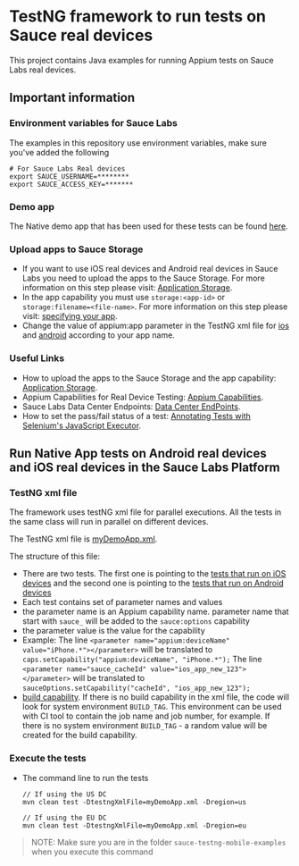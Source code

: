 # TestNG framework to run tests on Sauce real devices
This project contains Java examples for running Appium tests on Sauce Labs real devices.

## Important information
### Environment variables for Sauce Labs
The examples in this repository use environment variables, make sure you've added the following

    # For Sauce Labs Real devices
    export SAUCE_USERNAME=********
    export SAUCE_ACCESS_KEY=*******
    
### Demo app
The Native demo app that has been used for these tests can be found [here](https://github.com/saucelabs/my-demo-app-rn/releases).

### Upload apps to Sauce Storage
* If you want to use iOS real devices and Android real devices in Sauce Labs you need to upload the apps to the Sauce Storage.
For more information on this step please visit: [Application Storage](https://docs.saucelabs.com/mobile-apps/app-storage/).
* In the app capability you must use `storage:<app-id>` or `storage:filename=<file-name>`. For more information on this step please visit: [specifying your app](https://docs.saucelabs.com/mobile-apps/automated-testing/appium/real-devices/#specifying-your-app).
* Change the value of appium:app parameter in the TestNG xml file for [ios](https://github.com/eyaly/sauce-testng-mobile-examples/blob/main/src/test/resources/config/myDemoApp.xml#L9) and [android](https://github.com/eyaly/sauce-testng-mobile-examples/blob/main/src/test/resources/config/myDemoApp.xml#L24) according to your app name.
### Useful Links 
* How to upload the apps to the Sauce Storage and the app capability: [Application Storage](https://docs.saucelabs.com/mobile-apps/app-storage/).
* Appium Capabilities for Real Device Testing: [Appium Capabilities](https://docs.saucelabs.com/dev/test-configuration-options/).
* Sauce Labs Data Center Endpoints: [Data Center EndPoints](https://docs.saucelabs.com/basics/data-center-endpoints/).
* How to set the pass/fail status of a test: [Annotating Tests with Selenium's JavaScript Executor](https://docs.saucelabs.com/basics/test-config-annotation/test-annotation/).

## Run Native App tests on Android real devices and iOS real devices in the Sauce Labs Platform
### TestNG xml file
The framework uses testNG xml file for parallel executions. All the tests in the same class will run in parallel on different devices.

The TestNG xml file is [myDemoApp.xml](https://github.com/eyaly/sauce-testng-mobile-examples/blob/main/src/test/resources/config/myDemoApp.xml).


The structure of this file:
* There are two tests. The first one is pointing to the [tests that run on iOS devices](https://github.com/eyaly/sauce-testng-mobile-examples/blob/main/src/test/java/com/saucelabs/tests/ios/DemoTest.java) and the second one is pointing to the [tests that run on Android devices](https://github.com/eyaly/sauce-testng-mobile-examples/blob/main/src/test/java/com/saucelabs/tests/android/DemoTest.java)
* Each test contains set of parameter names and values
* the parameter name is an Appium capability name. parameter name that start with `sauce_` will be added to the `sauce:options` capability
* the parameter value is the value for the capability
* Example: The line
`<parameter name="appium:deviceName" value="iPhone.*"></parameter>`
will be translated to `caps.setCapability("appium:deviceName", "iPhone.*");`
The line
`<parameter name="sauce_cacheId" value="ios_app_new_123"></parameter>`
will be translated to `sauceOptions.setCapability("cacheId", "ios_app_new_123");`
* [build capability](https://docs.saucelabs.com/basics/test-config-annotation/test-annotation/#desired-capabilities-for-annotation). If there is no build capability in the xml file, the code will look for system environment `BUILD_TAG`. This environment can be used with CI tool to contain the job name and job number, for example. 
If there is no system environment `BUILD_TAG` - a random value will be created for the build capability. 

### Execute the tests
* The command line to run the tests

      // If using the US DC
      mvn clean test -DtestngXmlFile=myDemoApp.xml -Dregion=us
    
      // If using the EU DC
      mvn clean test -DtestngXmlFile=myDemoApp.xml -Dregion=eu
    
> NOTE: Make sure you are in the folder `sauce-testng-mobile-examples` when you execute this command

